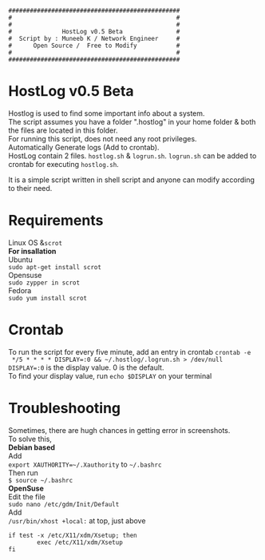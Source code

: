 ```
################################################
#                                              #
#                                              #
#              HostLog v0.5 Beta               #
#  Script by : Muneeb K / Network Engineer     #
#      Open Source /  Free to Modify           #
#                                              #
################################################
```


# HostLog v0.5 Beta

Hostlog is used to find some important info about a system. <br>
The script assumes you have a folder ".hostlog" in your home folder & both the files are located in this folder. <br>
For running this script, does not need any root privileges. <br>
Automatically Generate logs (Add to crontab). <br>
HostLog contain 2 files. ```hostlog.sh``` & ```logrun.sh```. ```logrun.sh``` can be added to crontab for executing ```hostlog.sh```.<br>

It is a simple script written in shell script and anyone can modify according to their need. <br>

# Requirements
Linux OS &```scrot```<br>
<b>For insallation</b><br>
Ubuntu<br>
```sudo apt-get install scrot```<br>
Opensuse<br>
```sudo zypper in scrot```<br>
Fedora <br>
```sudo yum install scrot```<br>

# Crontab
To run the script for every five minute, add an entry in crontab ```crontab -e```<br>
``` */5 * * * * DISPLAY=:0 && ~/.hostlog/.logrun.sh > /dev/null```<br>
```DISPLAY=:0``` is the display value. 0 is the default. <br>
To find your display value, run
```echo $DISPLAY``` on your terminal <br>

# Troubleshooting

Sometimes, there are hugh chances in getting error in screenshots.<br>
To solve this,<br>
<b>Debian based</b> <br>
Add<br>
``` export XAUTHORITY=~/.Xauthority ``` to ```~/.bashrc``` <br>
Then run<br>
```$ source ~/.bashrc```<br>
<b> OpenSuse </b> <br>
Edit the file <br>
```sudo nano /etc/gdm/Init/Default```<br>
Add <br>
```/usr/bin/xhost +local:``` at top, just above <br>
```shell 
if test -x /etc/X11/xdm/Xsetup; then
        exec /etc/X11/xdm/Xsetup
fi
```



